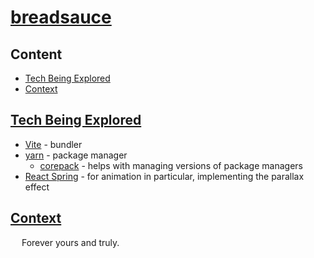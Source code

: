 # [breadsauce](http://breadsauce.us/)

## Content

- [Tech Being Explored](#tech-being-explored)
- [Context](#context)

## [Tech Being Explored](#content)

- [Vite](https://vitejs.dev/) - bundler
- [yarn](https://yarnpkg.com/) - package manager
    - [corepack](https://nodejs.org/dist/latest/docs/api/corepack.html) - helps with managing versions of package managers
- [React Spring](https://github.com/pmndrs/react-spring) - for animation in particular, implementing the parallax effect

## [Context](#content)

&emsp; Forever yours and truly.